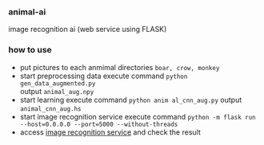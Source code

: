 ### animal-ai
image recognition ai (web service using FLASK)
 
### how to use
* put pictures to each anmimal directories `boar, crow, monkey`
* start preprocessing data 
execute command `python gen_data_augmented.py`  
output `animal_aug.npy`
* start learning 
execute command `python anim al_cnn_aug.py` 
output `animal_cnn_aug.hs` 
* start image recognition service 
execute command `python -m flask run --host=0.0.0.0 --port=5000 --without-threads` 
* access [image recognition service](http://localhost:5000/) and check the result 
 
